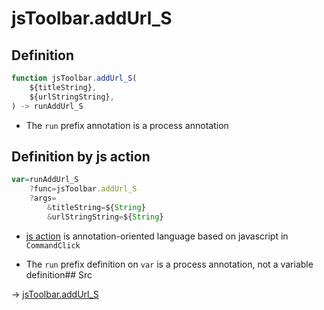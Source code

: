 # jsToolbar.addUrl_S

## Definition

```js.js
function jsToolbar.addUrl_S(
	${titleString},
	${urlStringString},
) -> runAddUrl_S
```

- The `run` prefix annotation is a process annotation
## Definition by js action

```js.js
var=runAddUrl_S
	?func=jsToolbar.addUrl_S
	?args=
		&titleString=${String}
		&urlStringString=${String}
```

- [js action](#) is annotation-oriented language based on javascript in `CommandClick`

- The `run` prefix definition on `var` is a process annotation, not a variable definition## Src

-> [jsToolbar.addUrl_S](https://github.com/puutaro/CommandClick/blob/master/app/src/main/java/com/puutaro/commandclick/fragment_lib/terminal_fragment/js_interface/toolbar/JsToolbar.kt#L123)


